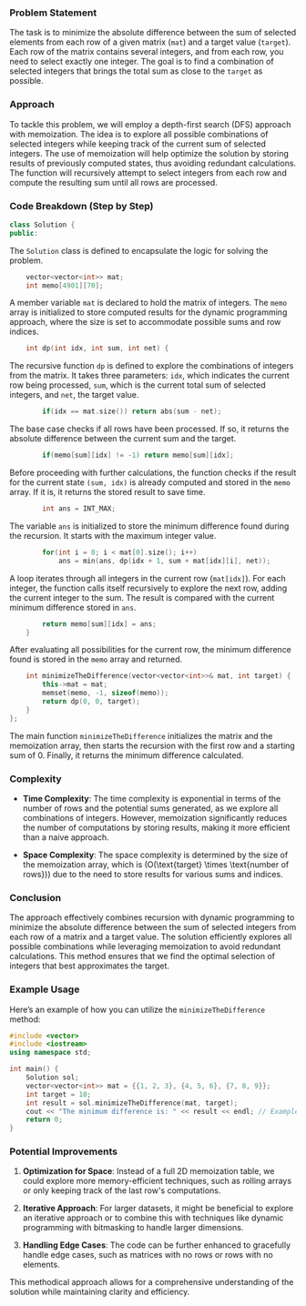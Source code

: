 ### Problem Statement

The task is to minimize the absolute difference between the sum of selected elements from each row of a given matrix (`mat`) and a target value (`target`). Each row of the matrix contains several integers, and from each row, you need to select exactly one integer. The goal is to find a combination of selected integers that brings the total sum as close to the `target` as possible.

### Approach

To tackle this problem, we will employ a depth-first search (DFS) approach with memoization. The idea is to explore all possible combinations of selected integers while keeping track of the current sum of selected integers. The use of memoization will help optimize the solution by storing results of previously computed states, thus avoiding redundant calculations. The function will recursively attempt to select integers from each row and compute the resulting sum until all rows are processed. 

### Code Breakdown (Step by Step)

```cpp
class Solution {
public:
```
The `Solution` class is defined to encapsulate the logic for solving the problem.

```cpp
    vector<vector<int>> mat;
    int memo[4901][70];
```
A member variable `mat` is declared to hold the matrix of integers. The `memo` array is initialized to store computed results for the dynamic programming approach, where the size is set to accommodate possible sums and row indices.

```cpp
    int dp(int idx, int sum, int net) {
```
The recursive function `dp` is defined to explore the combinations of integers from the matrix. It takes three parameters: `idx`, which indicates the current row being processed, `sum`, which is the current total sum of selected integers, and `net`, the target value.

```cpp
        if(idx == mat.size()) return abs(sum - net);
```
The base case checks if all rows have been processed. If so, it returns the absolute difference between the current sum and the target.

```cpp
        if(memo[sum][idx] != -1) return memo[sum][idx];
```
Before proceeding with further calculations, the function checks if the result for the current state `(sum, idx)` is already computed and stored in the `memo` array. If it is, it returns the stored result to save time.

```cpp
        int ans = INT_MAX;
```
The variable `ans` is initialized to store the minimum difference found during the recursion. It starts with the maximum integer value.

```cpp
        for(int i = 0; i < mat[0].size(); i++)
            ans = min(ans, dp(idx + 1, sum + mat[idx][i], net));
```
A loop iterates through all integers in the current row (`mat[idx]`). For each integer, the function calls itself recursively to explore the next row, adding the current integer to the sum. The result is compared with the current minimum difference stored in `ans`.

```cpp
        return memo[sum][idx] = ans;
    }
```
After evaluating all possibilities for the current row, the minimum difference found is stored in the `memo` array and returned.

```cpp
    int minimizeTheDifference(vector<vector<int>>& mat, int target) {
        this->mat = mat;
        memset(memo, -1, sizeof(memo));
        return dp(0, 0, target);
    }
};
```
The main function `minimizeTheDifference` initializes the matrix and the memoization array, then starts the recursion with the first row and a starting sum of 0. Finally, it returns the minimum difference calculated.

### Complexity

- **Time Complexity**: The time complexity is exponential in terms of the number of rows and the potential sums generated, as we explore all combinations of integers. However, memoization significantly reduces the number of computations by storing results, making it more efficient than a naive approach.

- **Space Complexity**: The space complexity is determined by the size of the memoization array, which is \(O(\text{target} \times \text{number of rows})\) due to the need to store results for various sums and indices.

### Conclusion

The approach effectively combines recursion with dynamic programming to minimize the absolute difference between the sum of selected integers from each row of a matrix and a target value. The solution efficiently explores all possible combinations while leveraging memoization to avoid redundant calculations. This method ensures that we find the optimal selection of integers that best approximates the target.

### Example Usage

Here’s an example of how you can utilize the `minimizeTheDifference` method:

```cpp
#include <vector>
#include <iostream>
using namespace std;

int main() {
    Solution sol;
    vector<vector<int>> mat = {{1, 2, 3}, {4, 5, 6}, {7, 8, 9}};
    int target = 10;
    int result = sol.minimizeTheDifference(mat, target);
    cout << "The minimum difference is: " << result << endl; // Example output
    return 0;
}
```

### Potential Improvements

1. **Optimization for Space**: Instead of a full 2D memoization table, we could explore more memory-efficient techniques, such as rolling arrays or only keeping track of the last row's computations.

2. **Iterative Approach**: For larger datasets, it might be beneficial to explore an iterative approach or to combine this with techniques like dynamic programming with bitmasking to handle larger dimensions.

3. **Handling Edge Cases**: The code can be further enhanced to gracefully handle edge cases, such as matrices with no rows or rows with no elements.

This methodical approach allows for a comprehensive understanding of the solution while maintaining clarity and efficiency.